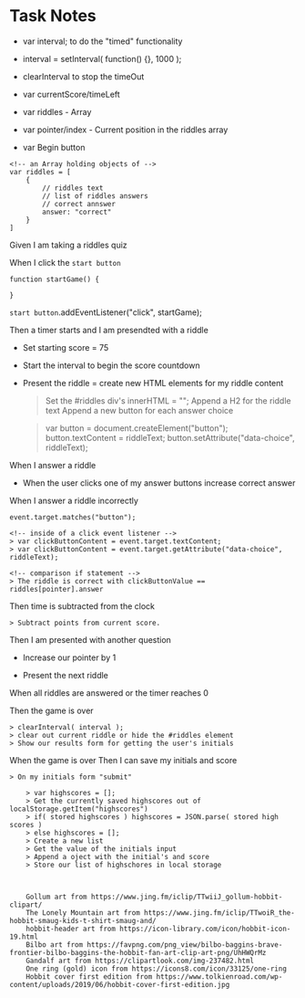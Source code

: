 # Task Notes

<!-- Global variablesl -->

* var interval; to do the "timed" functionality

<!-- look up setInterval function -->
* interval = setInterval( function() {}, 1000 );

* clearInterval to stop the timeOut

* var currentScore/timeLeft

* var riddles - Array

* var pointer/index - Current position in the riddles array

* var Begin button

```
<!-- an Array holding objects of -->
var riddles = [
    {
        // riddles text
        // list of riddles answers
        // correct annswer
        answer: "correct"
    }
]
```

Given I am taking a riddles quiz

When I click the `start button`
 
```
function startGame() {

}
```
`start button`.addEventListener("click", startGame);

Then a timer starts and I am presendted with a riddle

* Set starting score = 75 

* Start the interval to begin the score countdown

* Present the riddle = create new HTML elements for my riddle content

    > Set the #riddles div's innerHTML = ""; 
    > Append a H2 for the riddle text
    > Append a new button for each answer choice

    > var button = document.createElement("button");
    > button.textContent = riddleText;
    > button.setAttribute("data-choice", riddleText);

When I answer a riddle

* When the user clicks one of my answer buttons
    increase correct answer

When I answer a riddle incorrectly

    event.target.matches("button");

    <!-- inside of a click event listener -->
    > var clickButtonContent = event.target.textContent; 
    > var clickButtonContent = event.target.getAttribute("data-choice", riddleText); 

    <!-- comparison if statement -->
    > The riddle is correct with clickButtonValue == riddles[pointer].answer

Then time is subtracted from the clock

    > Subtract points from current score.

Then I am presented with another question

* Increase our pointer by 1

* Present the next riddle

<!-- if pointer == riddles.length - 1 -->
When all riddles are answered or the timer reaches 0

Then the game is over

    > clearInterval( interval );
    > clear out current riddle or hide the #riddles element
    > Show our results form for getting the user's initials

When the game is over
Then I can save my initials and score

    > On my initials form "submit"

        > var highscores = [];
        > Get the currently saved highscores out of localStorage.getItem("highscores")
        > if( stored highscores ) highscores = JSON.parse( stored high scores )
        > else highscores = [];
        > Create a new list
        > Get the value of the initials input
        > Append a oject with the initial's and score
        > Store our list of highschores in local storage

        

        Gollum art from https://www.jing.fm/iclip/TTwiiJ_gollum-hobbit-clipart/
        The Lonely Mountain art from https://www.jing.fm/iclip/TTwoiR_the-hobbit-smaug-kids-t-shirt-smaug-and/
        hobbit-header art from https://icon-library.com/icon/hobbit-icon-19.html
        Bilbo art from https://favpng.com/png_view/bilbo-baggins-brave-frontier-bilbo-baggins-the-hobbit-fan-art-clip-art-png/UhHWQrMz
        Gandalf art from https://clipartlook.com/img-237482.html
        One ring (gold) icon from https://icons8.com/icon/33125/one-ring
        Hobbit cover first edition from https://www.tolkienroad.com/wp-content/uploads/2019/06/hobbit-cover-first-edition.jpg